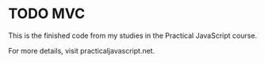 TODO MVC
============================

This is the finished code from my studies
in the Practical JavaScript course.

For more details, visit practicaljavascript.net.